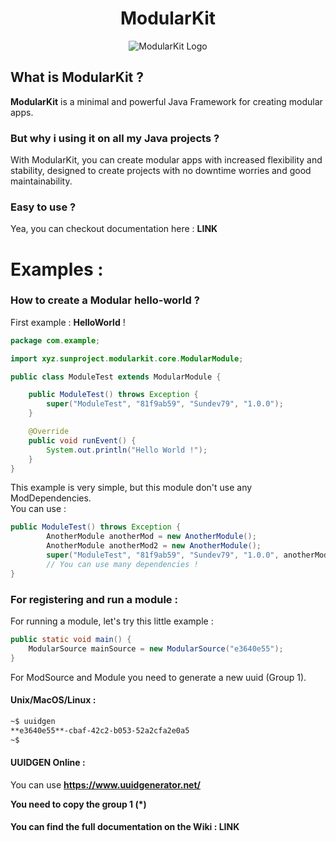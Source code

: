 <center><h1>ModularKit</h1></center>

<center><img alt="ModularKit Logo" src="https://repo.sunproject.xyz/SunProject.xyz/ModularKit/raw/branch/main/pub/www/src/assets/ModularKit-Logo.png" /></center>

## What is ModularKit ?
**ModularKit** is a minimal and powerful Java Framework for creating modular apps.    

### But why i using it on all my Java projects ?
With ModularKit, you can create modular apps with increased flexibility and stability, designed to create projects with no downtime worries and good maintainability.

### Easy to use ?
Yea, you can checkout documentation here : **LINK**


# Examples :    

### How to create a Modular hello-world ?    

First example : **HelloWorld** !

```java
package com.example;

import xyz.sunproject.modularkit.core.ModularModule;

public class ModuleTest extends ModularModule {

    public ModuleTest() throws Exception {
        super("ModuleTest", "81f9ab59", "Sundev79", "1.0.0");
    }

    @Override
    public void runEvent() {
        System.out.println("Hello World !");
    }
}
```
This example is very simple, but this module don't use any ModDependencies.    
You can use :
```java
public ModuleTest() throws Exception {
        AnotherModule anotherMod = new AnotherModule();
        AnotherModule anotherMod2 = new AnotherModule();
        super("ModuleTest", "81f9ab59", "Sundev79", "1.0.0", anotherMod, anotherMod2);
        // You can use many dependencies !
}
```

### For registering and run a module : 
For running a module, let's try this little example :
```java
public static void main() {
    ModularSource mainSource = new ModularSource("e3640e55");
}
```
For ModSource and Module you need to generate a new uuid (Group 1).   
#### Unix/MacOS/Linux :
```bash
~$ uuidgen
**e3640e55**-cbaf-42c2-b053-52a2cfa2e0a5
~$
```
#### UUIDGEN Online : 
You can use **https://www.uuidgenerator.net/**

**You need to copy the group 1 (*)**    


#### You can find the full documentation on the Wiki : **LINK**    
